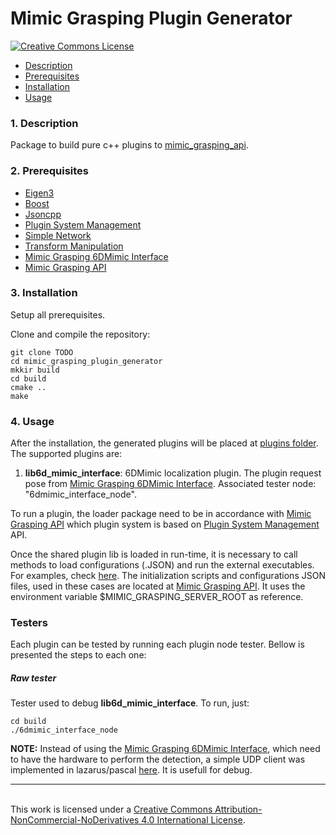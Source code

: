 # Mimic Grasping Plugin Generator
<a rel="license" href="http://creativecommons.org/licenses/by-nc-nd/4.0/"><img alt="Creative Commons License" style="border-width:0" src="https://i.creativecommons.org/l/by-nc-nd/4.0/88x31.png" />

* [Description](#Description)
* [Prerequisites](#Prerequisites)
* [Installation](#Installation)
* [Usage](#Usage)


### <a name="Description"></a>1. Description

Package to build pure c++ plugins to [mimic_grasping_api](https://gitlab.inesctec.pt/CRIIS/mimicgrasping/mimic_grasping_api).

### <a name="Prerequisites"></a>2. Prerequisites

* [Eigen3](https://eigen.tuxfamily.org/index.php?title=Main_Page)
* [Boost](https://www.boost.org/)
* [Jsoncpp](https://open-source-parsers.github.io/jsoncpp-docs/doxygen/index.html#_intro)
* [Plugin System Management](https://gitlab.inesctec.pt/CRIIS/mimicgrasping/plugin_system_management)
* [Simple Network](https://gitlab.inesctec.pt/CRIIS/mimicgrasping/simple_network)
* [Transform Manipulation](https://github.com/ItzMeJP/transform_manipulation)
* [Mimic Grasping 6DMimic Interface](TODO)
* [Mimic Grasping API](https://gitlab.inesctec.pt/CRIIS/mimicgrasping/mimic_grasping_api)


### <a name="Installation"></a>3. Installation

Setup all prerequisites.

Clone and compile the repository:
```
git clone TODO
cd mimic_grasping_plugin_generator
mkkir build
cd build
cmake ..
make
```

### <a name="Usage"></a>4. Usage

After the installation, the generated plugins will be placed at [plugins folder](./plugins). The supported plugins are:

1. **lib6d_mimic_interface**: 6DMimic localization plugin. The plugin request pose from [Mimic Grasping 6DMimic Interface](TODO). Associated tester node: "6dmimic_interface_node".

To run a plugin, the loader package need to be in accordance with [Mimic Grasping API](https://gitlab.inesctec.pt/CRIIS/mimicgrasping/mimic_grasping_api) which plugin system is based on [Plugin System Management](https://gitlab.inesctec.pt/CRIIS/mimicgrasping/plugin_system_management) API.

Once the shared plugin lib is loaded in run-time, it is necessary to call methods to load configurations (.JSON) and run the external executables.
For examples, check [here](./src/examples). The initialization scripts and configurations JSON files, used in these cases are located at [Mimic Grasping API](https://gitlab.inesctec.pt/CRIIS/mimicgrasping/mimic_grasping_api). It uses the environment variable $MIMIC_GRASPING_SERVER_ROOT as reference.

### Testers
Each plugin can be tested by running each plugin node tester. Bellow is presented the steps to each one:

##### **Raw tester**

Tester used to debug **lib6d_mimic_interface**.
To run, just:

```
cd build
./6dmimic_interface_node
```

**NOTE:**
Instead of using the [Mimic Grasping 6DMimic Interface](TODO), which need to have the hardware to perform the detection, a simple UDP client was implemented in lazarus/pascal [here](https://github.com/ItzMeJP/lazarus_simple_udp_server.git). It is usefull for debug.



-----------------------------------------------------------------------------------------------------------------
<br />This work is licensed under a <a rel="license" href="http://creativecommons.org/licenses/by-nc-nd/4.0/">Creative Commons Attribution-NonCommercial-NoDerivatives 4.0 International License</a>.
